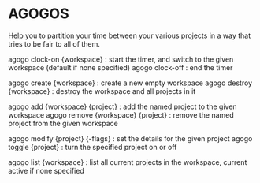 # AGOGOS 

Help you to partition your time between your various projects in a way that tries to be fair to all of them.

agogo clock-on {workspace}          : start the timer, and switch to the given workspace (default if none specified)
agogo clock-off                     : end the timer

agogo create {workspace}            : create a new empty workspace
agogo destroy {workspace}           : destroy the workspace and all projects in it

agogo add {workspace} {project}     : add the named project to the given workspace
agogo remove {workspace} {project}  : remove the named project from the given workspace

agogo modify {project} {-flags}     : set the details for the given project
agogo toggle {project}              : turn the specified project on or off

agogo list {workspace}              : list all current projects in the workspace, current active if none specified
